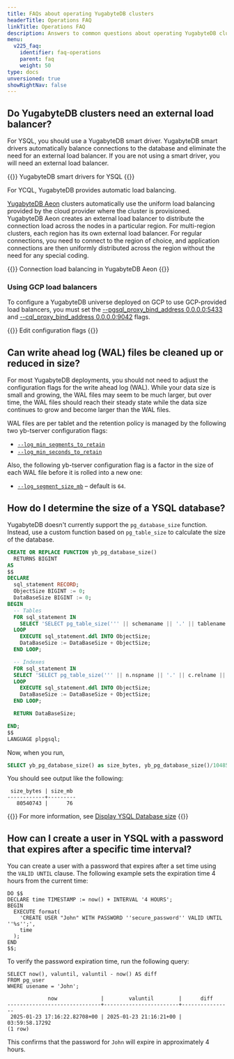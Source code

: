 ```yaml
---
title: FAQs about operating YugabyteDB clusters
headerTitle: Operations FAQ
linkTitle: Operations FAQ
description: Answers to common questions about operating YugabyteDB clusters
menu:
  v225_faq:
    identifier: faq-operations
    parent: faq
    weight: 50
type: docs
unversioned: true
showRightNav: false
---
```


## Do YugabyteDB clusters need an external load balancer?

For YSQL, you should use a YugabyteDB smart driver. YugabyteDB smart drivers automatically balance connections to the database and eliminate the need for an external load balancer. If you are not using a smart driver, you will need an external load balancer.

{{<lead link="../../drivers-orms/smart-drivers/">}}
YugabyteDB smart drivers for YSQL
{{</lead>}}

For YCQL, YugabyteDB provides automatic load balancing.

[YugabyteDB Aeon](../../yugabyte-cloud/) clusters automatically use the uniform load balancing provided by the cloud provider where the cluster is provisioned. YugabyteDB Aeon creates an external load balancer to distribute the connection load across the nodes in a particular region. For multi-region clusters, each region has its own external load balancer. For regular connections, you need to connect to the region of choice, and application connections are then uniformly distributed across the region without the need for any special coding.

{{<lead link="../../drivers-orms/smart-drivers/#using-smart-drivers-with-yugabytedb-aeon">}}
Connection load balancing in YugabyteDB Aeon
{{</lead>}}

### Using GCP load balancers

To configure a YugabyteDB universe deployed on GCP to use GCP-provided load balancers, you must set the [--pgsql_proxy_bind_address 0.0.0.0:5433](../../reference/configuration/yb-tserver/#pgsql-proxy-bind-address) and [--cql_proxy_bind_address 0.0.0.0:9042](../../reference/configuration/yb-tserver/#cql-proxy-bind-address) flags.

{{<lead link="../../yugabyte-platform/manage-deployments/edit-config-flags/">}}
Edit configuration flags
{{</lead>}}

## Can write ahead log (WAL) files be cleaned up or reduced in size?

For most YugabyteDB deployments, you should not need to adjust the configuration flags for the write ahead log (WAL). While your data size is small and growing, the WAL files may seem to be much larger, but over time, the WAL files should reach their steady state while the data size continues to grow and become larger than the WAL files.

WAL files are per tablet and the retention policy is managed by the following two yb-tserver configuration flags:

- [`--log_min_segments_to_retain`](../../reference/configuration/yb-tserver/#log-min-segments-to-retain)
- [`--log_min_seconds_to_retain`](../../reference/configuration/yb-tserver/#log-min-seconds-to-retain)

Also, the following yb-tserver configuration flag is a factor in the size of each WAL file before it is rolled into a new one:

- [`--log_segment_size_mb`](../../reference/configuration/yb-tserver/#log-segment-size-mb) – default is `64`.

## How do I determine the size of a YSQL database?

YugabyteDB doesn't currently support the `pg_database_size` function. Instead, use a custom function based on `pg_table_size` to calculate the size of the database.

```sql
CREATE OR REPLACE FUNCTION yb_pg_database_size()
  RETURNS BIGINT
AS
$$
DECLARE
  sql_statement RECORD;
  ObjectSize BIGINT := 0;
  DataBaseSize BIGINT := 0;
BEGIN
  -- Tables
  FOR sql_statement IN
    SELECT 'SELECT pg_table_size(''' || schemaname || '.' || tablename || ''');' AS ddl FROM pg_tables WHERE schemaname NOT IN ('information_schema', 'pg_catalog')
  LOOP
    EXECUTE sql_statement.ddl INTO ObjectSize;
    DataBaseSize := DataBaseSize + ObjectSize;
  END LOOP;

  -- Indexes
  FOR sql_statement IN
  SELECT 'SELECT pg_table_size(''' || n.nspname || '.' || c.relname || ''');' AS ddl FROM pg_catalog.pg_class c LEFT JOIN pg_catalog.pg_namespace n ON n.oid = c.relnamespace LEFT JOIN pg_catalog.pg_index i ON i.indexrelid = c.oid WHERE n.nspname NOT IN ('pg_catalog', 'information_schema') AND c.relkind IN ('i','I','') AND NOT i.indisprimary
  LOOP
    EXECUTE sql_statement.ddl INTO ObjectSize;
    DataBaseSize := DataBaseSize + ObjectSize;
  END LOOP;

  RETURN DataBaseSize;

END;
$$
LANGUAGE plpgsql;
```

Now, when you run,

```sql
SELECT yb_pg_database_size() as size_bytes, yb_pg_database_size()/1048576 as size_mb;
```

You should see output like the following:

```caddyfile{.nocopy}
 size_bytes | size_mb
------------+---------
   80540743 |      76
```

{{<lead link="https://yugabytedb.tips/display-ysql-database-size/">}}
For more information, see [Display YSQL Database size](https://yugabytedb.tips/display-ysql-database-size/)
{{</lead>}}

## How can I create a user in YSQL with a password that expires after a specific time interval?

You can create a user with a password that expires after a set time using the `VALID UNTIL` clause. The following example sets the expiration time 4 hours from the current time:

```plpgsql
DO $$
DECLARE time TIMESTAMP := now() + INTERVAL '4 HOURS';
BEGIN 
  EXECUTE format(
    'CREATE USER "John" WITH PASSWORD ''secure_password'' VALID UNTIL ''%s'';', 
    time
  ); 
END
$$;
```

To verify the password expiration time, run the following query:

```plpgsql
SELECT now(), valuntil, valuntil - now() AS diff 
FROM pg_user 
WHERE usename = 'John';
```

```output
             now              |        valuntil        |      diff       
------------------------------+------------------------+----------------
 2025-01-23 17:16:22.82708+00 | 2025-01-23 21:16:21+00 | 03:59:58.17292
(1 row)
```

This confirms that the password for `John` will expire in approximately 4 hours.
